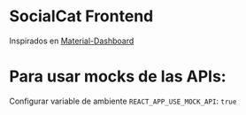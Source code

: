 # SocialCat Frontend

Inspirados en [Material-Dashboard](https://demos.creative-tim.com/material-dashboard-react/#/dashboard)

# Para usar mocks de las APIs:
Configurar variable de ambiente `REACT_APP_USE_MOCK_API`: `true`